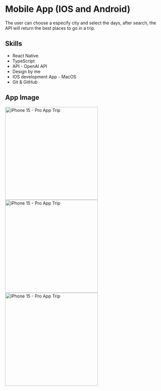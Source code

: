 # Mobile App (IOS and Android)
The user can choose a especify city and select the days, after search, the API will return the best places to go in a trip.

## Skills
- React Native
- TypeScript
- API - OpenAI API
- Design by me
- IOS development App - MacOS
- Git & GitHub

## App Image
<img width="300" alt="iPhone 15 - Pro App Trip" src="https://github.com/herbertribeiro19/Tripapp/assets/84207944/0758b40e-b1a4-4f90-bd17-7f46c2fce830">
<img width="300" alt="iPhone 15 - Pro App Trip" src="https://github.com/herbertribeiro19/Tripapp/assets/84207944/8fe5fc92-4916-488c-bf7d-e6a16bd6d9e0">
<img width="300" alt="iPhone 15 - Pro App Trip" src="https://github.com/herbertribeiro19/Tripapp/assets/84207944/fc28e231-a754-4cbd-b092-edb4c7fe7eda">
